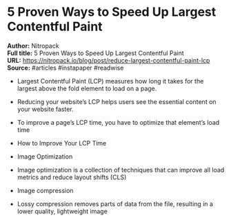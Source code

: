# 5 Proven Ways to Speed Up Largest Contentful Paint

**Author:** Nitropack  
**Full title:** 5 Proven Ways to Speed Up Largest Contentful Paint  
**URL:** https://nitropack.io/blog/post/reduce-largest-contentful-paint-lcp  
**Source:** #articles #instapaper #readwise

- Largest Contentful Paint (LCP) measures how long it takes for the largest above the fold element to load on a page. 
   
- Reducing your website’s LCP helps users see the essential content on your website faster. 
   
- To improve a page’s LCP time, you have to optimize that element’s load time 
   
- How to Improve Your LCP Time 
   
- Image Optimization 
   
- Image optimization is a collection of techniques that can improve all load metrics and reduce layout shifts (CLS) 
   
- Image compression 
   
- Lossy compression removes parts of data from the file, resulting in a lower quality, lightweight image 
   
